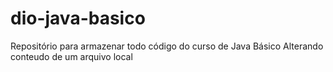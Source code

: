 # dio-java-basico
Repositório para armazenar todo código do curso de Java Básico
Alterando conteudo de um arquivo local
